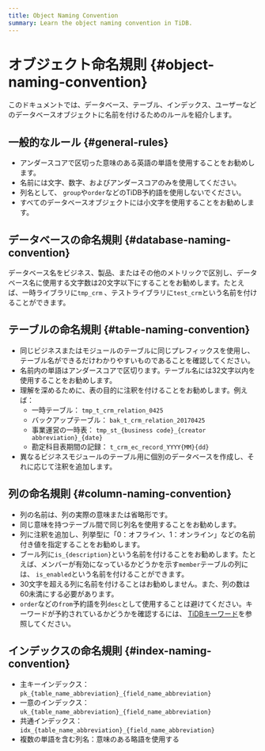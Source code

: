```yaml
---
title: Object Naming Convention
summary: Learn the object naming convention in TiDB.
---
```


# オブジェクト命名規則 {#object-naming-convention}

このドキュメントでは、データベース、テーブル、インデックス、ユーザーなどのデータベースオブジェクトに名前を付けるためのルールを紹介します。

## 一般的なルール {#general-rules}

-   アンダースコアで区切った意味のある英語の単語を使用することをお勧めします。
-   名前には文字、数字、およびアンダースコアのみを使用してください。
-   列名として、 `group`や`order`などのTiDB予約語を使用しないでください。
-   すべてのデータベースオブジェクトには小文字を使用することをお勧めします。

## データベースの命名規則 {#database-naming-convention}

データベース名をビジネス、製品、またはその他のメトリックで区別し、データベース名に使用する文字数は20文字以下にすることをお勧めします。たとえば、一時ライブラリに`tmp_crm` 、テストライブラリに`test_crm`という名前を付けることができます。

## テーブルの命名規則 {#table-naming-convention}

-   同じビジネスまたはモジュールのテーブルに同じプレフィックスを使用し、テーブル名ができるだけわかりやすいものであることを確認してください。
-   名前内の単語はアンダースコアで区切ります。テーブル名には32文字以内を使用することをお勧めします。
-   理解を深めるために、表の目的に注釈を付けることをお勧めします。例えば：
    -   一時テーブル： `tmp_t_crm_relation_0425`
    -   バックアップテーブル： `bak_t_crm_relation_20170425`
    -   事業運営の一時表： `tmp_st_{business code}_{creator abbreviation}_{date}`
    -   勘定科目表期間の記録： `t_crm_ec_record_YYYY{MM}{dd}`
-   異なるビジネスモジュールのテーブル用に個別のデータベースを作成し、それに応じて注釈を追加します。

## 列の命名規則 {#column-naming-convention}

-   列の名前は、列の実際の意味または省略形です。
-   同じ意味を持つテーブル間で同じ列名を使用することをお勧めします。
-   列に注釈を追加し、列挙型に「0：オフライン、1：オンライン」などの名前付き値を指定することをお勧めします。
-   ブール列に`is_{description}`という名前を付けることをお勧めします。たとえば、メンバーが有効になっているかどうかを示す`member`テーブルの列には、 `is_enabled`という名前を付けることができます。
-   30文字を超える列に名前を付けることはお勧めしません。また、列の数は60未満にする必要があります。
-   `order`などの`from`予約語を列`desc`として使用することは避けてください。キーワードが予約されているかどうかを確認するには、 [TiDBキーワード](/keywords.md)を参照してください。

## インデックスの命名規則 {#index-naming-convention}

-   主キーインデックス： `pk_{table_name_abbreviation}_{field_name_abbreviation}`
-   一意のインデックス： `uk_{table_name_abbreviation}_{field_name_abbreviation}`
-   共通インデックス： `idx_{table_name_abbreviation}_{field_name_abbreviation}`
-   複数の単語を含む列名：意味のある略語を使用する
